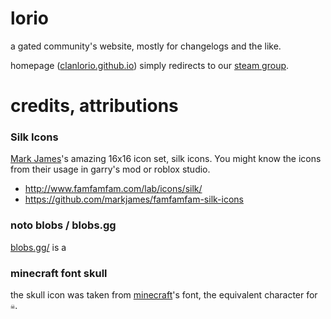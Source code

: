 # lorio

a gated community's website, mostly for changelogs and the like.

homepage ([clanlorio.github.io](https://clanlorio.github.io)) simply redirects to our [steam group](https://steamcommunity.com/groups/lorio).

# credits, attributions

### Silk Icons

[Mark James](https://github.com/markjames/)'s amazing 16x16 icon set, silk icons. You might know the icons from their usage in garry's mod or roblox studio.

- http://www.famfamfam.com/lab/icons/silk/
- https://github.com/markjames/famfamfam-silk-icons

### noto blobs / blobs.gg

[blobs.gg/](https://blobs.gg/) is a 

### minecraft font skull

the skull icon was taken from [minecraft](minecraft.net)'s font, the equivalent character for `☠`.
